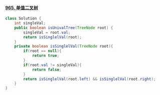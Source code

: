 #### [965. 单值二叉树](https://leetcode-cn.com/problems/univalued-binary-tree/)

```java
class Solution {
    int singleVal;
    public boolean isUnivalTree(TreeNode root) {
        singleVal = root.val;
        return isSinglelVal(root);
    }
    private boolean isSinglelVal(TreeNode root){
        if(root == null){
            return true;
        }
        if(root.val != singleVal){
            return false;
        }
        return isSinglelVal(root.left) && isSinglelVal(root.right);
    }
}
```

